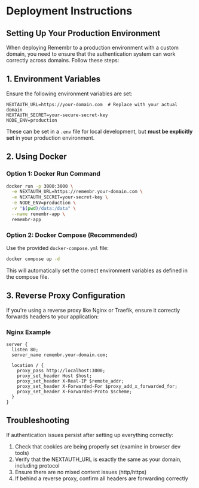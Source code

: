 # Deployment Instructions

## Setting Up Your Production Environment

When deploying Remembr to a production environment with a custom domain, you need to ensure that the authentication system can work correctly across domains. Follow these steps:

## 1. Environment Variables

Ensure the following environment variables are set:

```
NEXTAUTH_URL=https://your-domain.com  # Replace with your actual domain
NEXTAUTH_SECRET=your-secure-secret-key
NODE_ENV=production
```

These can be set in a `.env` file for local development, but **must be explicitly set** in your production environment.

## 2. Using Docker

### Option 1: Docker Run Command

```bash
docker run -p 3000:3000 \
  -e NEXTAUTH_URL=https://remembr.your-domain.com \
  -e NEXTAUTH_SECRET=your-secret-key \
  -e NODE_ENV=production \
  -v "$(pwd)/data:/data" \
  --name remembr-app \
  remembr-app
```

### Option 2: Docker Compose (Recommended)

Use the provided `docker-compose.yml` file:

```bash
docker compose up -d
```

This will automatically set the correct environment variables as defined in the compose file.

## 3. Reverse Proxy Configuration

If you're using a reverse proxy like Nginx or Traefik, ensure it correctly forwards headers to your application:

### Nginx Example

```nginx
server {
  listen 80;
  server_name remembr.your-domain.com;

  location / {
    proxy_pass http://localhost:3000;
    proxy_set_header Host $host;
    proxy_set_header X-Real-IP $remote_addr;
    proxy_set_header X-Forwarded-For $proxy_add_x_forwarded_for;
    proxy_set_header X-Forwarded-Proto $scheme;
  }
}
```

## Troubleshooting

If authentication issues persist after setting up everything correctly:

1. Check that cookies are being properly set (examine in browser dev tools)
2. Verify that the NEXTAUTH_URL is exactly the same as your domain, including protocol
3. Ensure there are no mixed content issues (http/https)
4. If behind a reverse proxy, confirm all headers are forwarding correctly
